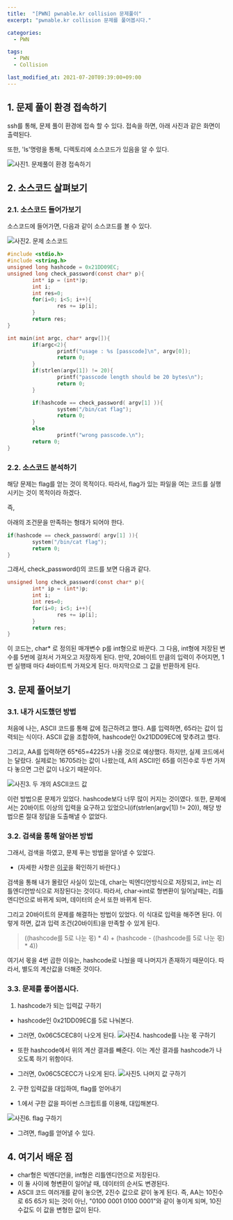 ```yaml
---
title:  "[PWN] pwnable.kr collision 문제풀이"
excerpt: "pwnable.kr collision 문제를 풀어봅시다."

categories:
  - PWN

tags:
  - PWN
  - Collision

last_modified_at: 2021-07-20T09:39:00+09:00
---
```


## 1. 문제 풀이 환경 접속하기
ssh를 통해, 문제 풀이 환경에 접속 할 수 있다. 접속을 하면, 아래 사진과 같은 화면이 출력된다.

또한, 'ls'명령을 통해, 디렉토리에 소스코드가 있음을 알 수 있다.


![사진1. 문제풀이 환경 접속하기](https://github.com/op2gs2/op2gs2.github.io/blob/main/assets/images/2021/PWN/pwmable.kr%20collision%20%EB%AC%B8%EC%A0%9C%ED%92%80%EC%9D%B4/1.png?raw=true)


## 2. 소스코드 살펴보기

### 2.1. 소스코드 들어가보기

소스코드에 들어가면, 다음과 같이 소스코드를 볼 수 있다.

![사진2. 문제 소스코드](https://github.com/op2gs2/op2gs2.github.io/blob/main/assets/images/2021/PWN/pwmable.kr%20collision%20%EB%AC%B8%EC%A0%9C%ED%92%80%EC%9D%B4/2.png?raw=true)

```c
#include <stdio.h>
#include <string.h>
unsigned long hashcode = 0x21DD09EC;
unsigned long check_password(const char* p){
        int* ip = (int*)p;
        int i;
        int res=0;
        for(i=0; i<5; i++){
                res += ip[i];
        }
        return res;
}

int main(int argc, char* argv[]){
        if(argc<2){
                printf("usage : %s [passcode]\n", argv[0]);
                return 0;
        }
        if(strlen(argv[1]) != 20){
                printf("passcode length should be 20 bytes\n");
                return 0;
        }

        if(hashcode == check_password( argv[1] )){
                system("/bin/cat flag");
                return 0;
        }
        else
                printf("wrong passcode.\n");
        return 0;
}
```

### 2.2. 소스코드 분석하기

해당 문제는 flag를 얻는 것이 목적이다.
따라서, flag가 있는 파일을 여는 코드를 실행 시키는 것이 목적이라 하겠다.

즉,

아래의 조건문을 만족하는 형태가 되어야 한다.

```c
if(hashcode == check_password( argv[1] )){
        system("/bin/cat flag");
        return 0;
}
```

그래서, check_password()의 코드를 보면 다음과 같다.

```c
unsigned long check_password(const char* p){
        int* ip = (int*)p;
        int i;
        int res=0;
        for(i=0; i<5; i++){
                res += ip[i];
        }
        return res;
}
```

이 코드는, char* 로 정의된 매개변수 p를 int형으로 바꾼다.
그 다음, int형에 저장된 변수를 5번에 걸처서 가져오고 저장하게 된다. 만약, 20바이트 만큼의 입력이 주어지면, 1번 실행때 마다 4바이트씩 가져오게 된다. 
마지막으로 그 값을 반환하게 된다.


## 3. 문제 풀어보기

### 3.1. 내가 시도했던 방법

처음에 나는, ASCII 코드를 통해 값에 접근하려고 했다.
A를 입력하면, 65라는 값이 입력되는 식이다. ASCII 값을 조합하여, hashcode인 0x21DD09EC에 맞추려고 했다.

그리고, AA를 입력하면 65*65=4225가 나올 것으로 예상했다.
하지만, 실제 코드에서는 달랐다. 실제로는 16705라는 값이 나왔는데, A의 ASCII인 65를 이진수로 두번 가져다 놓으면 그런 값이 나오기 때문이다.

![사진3. 두 개의 ASCII코드 값](https://github.com/op2gs2/op2gs2.github.io/blob/main/assets/images/2021/PWN/pwmable.kr%20collision%20%EB%AC%B8%EC%A0%9C%ED%92%80%EC%9D%B4/3.png?raw=true)

이런 방법으론 문제가 있었다. hashcode보다 너무 많이 커지는 것이였다. 또한, 문제에서는 20바이트 이상의 입력을 요구하고 있었으니(if(strlen(argv[1]) != 20)), 해당 방법으론 절대 정답을 도출해낼 수 없었다.

### 3.2. 검색을 통해 알아본 방법

그래서, 검색을 하였고, 문제 푸는 방법을 알아낼 수 있었다.
- (자세한 사항은 [이곳](https://m.blog.naver.com/timtaeil/221311968675)을 확인하기 바란다.)

검색을 통해 내가 몰랐던 사실이 있는데, char는 빅엔디언방식으로 저장되고, int는 리틀엔디언방식으로 저장된다는 것이다. 따라서, char->int로 형변환이 일어날때는, 리틀엔디언으로 바뀌게 되며, 데이터의 순서 또한 바뀌게 된다.

그리고 20바이트의 문제를 해결하는 방법이 있었다. 이 식대로 입력을 해주면 된다. 이렇게 하면, 값과 입력 조건(20바이트)을 만족할 수 있게 된다.

> ((hashcode를 5로 나눈 몫) * 4) + (hashcode - ((hashcode를 5로 나눈 몫) * 4))

여기서 몫을 4번 곱한 이유는, hashcode로 나눴을 때 나머지가 존재하기 때문이다. 따라서, 별도의 계산값을 더해준 것이다.

### 3.3. 문제를 풓어봅시다.

1. hashcode가 되는 입력값 구하기

- hashcode인 0x21DD09EC를 5로 나눠본다.
- 그러면, 0x06C5CEC8이 나오게 된다.
![사진4. hashcode를 나눈 몫 구하기](https://github.com/op2gs2/op2gs2.github.io/blob/main/assets/images/2021/PWN/pwmable.kr%20collision%20%EB%AC%B8%EC%A0%9C%ED%92%80%EC%9D%B4/4.png?raw=true)

- 또한 hashcode에서 위의 계산 결과를 빼준다. 이는 계산 결과를 hashcode가 나오도록 하기 위함이다.
- 그러면, 0x06C5CECC가 나오게 된다.
![사진5. 나머지 값 구하기](https://github.com/op2gs2/op2gs2.github.io/blob/main/assets/images/2021/PWN/pwmable.kr%20collision%20%EB%AC%B8%EC%A0%9C%ED%92%80%EC%9D%B4/5.png?raw=true)

2. 구한 입력값을 대입하여, flag를 얻어내기

- 1.에서 구한 값을 파이썬 스크립트를 이용해, 대입해본다.

![사진6. flag 구하기](https://github.com/op2gs2/op2gs2.github.io/blob/main/assets/images/2021/PWN/pwmable.kr%20collision%20%EB%AC%B8%EC%A0%9C%ED%92%80%EC%9D%B4/6.png?raw=true)

- 그려면, flag를 얻어낼 수 있다.

## 4. 여기서 배운 점

- char형은 빅엔디언을, int형은 리틀엔디언으로 저장된다.
- 이 둘 사이에 형변환이 일어날 때, 데이터의 순서도 변경된다.
- ASCII 코드 여러개를 같이 놓으면, 2진수 값으로 같이 놓게 된다. 즉, AA는 10진수로 65 65가 되는 것이 아닌, "0100 0001 0100 0001"와 같이 놓이게 되며, 10진수값도 이 값을 변형한 값이 된다.